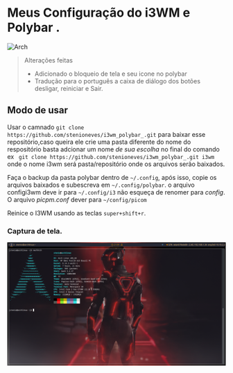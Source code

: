
# Meus Configuração do i3WM e Polybar . 
![Arch](https://img.shields.io/badge/Arch%20Linux-1793D1?logo=arch-linux&logoColor=fff&style=for-the-badge)

>Alterações feitas  
>
 > * Adicionado o bloqueio de tela e seu icone no polybar
 > * Tradução para o português a caixa de diálogo dos botões desligar, reiniciar e Sair.  
   

 ## Modo de usar   
 
 Usar o camnado `git clone https://github.com/stenioneves/i3wm_polybar_.git` para baixar esse repositório,caso queira ele crie uma pasta diferente do nome do respositório basta adcionar um nome *de sua escolha* no final do comando ex ` git clone https://github.com/stenioneves/i3wm_polybar_.git i3wm` onde o nome i3wm será pasta/repositório onde os arquivos  serão baixados.   
 
 Faça o backup da pasta polybar dentro de `~/.config`, após isso, copie os arquivos baixados e subescreva  em `~/.config/polybar`. o arquivo configi3wm deve ir para `~/.config/i3` não esqueça de renomer para *_config_*.  
O arquivo _picpm.conf_ dever para `~/config/picom`
 
 Reinice o I3WM usando as teclas  `super+shift+r`.    

### Captura de tela.

![Imagem da área de trabalho](https://github.com/stenioneves/i3wm_polybar_/blob/main/2_003.png?raw=true)


 
 
 

